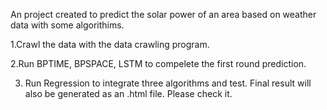 An project created to predict the solar power of an area based on weather data with some algorithims. 

1.Crawl the data with the data crawling program.

2.Run BPTIME, BPSPACE, LSTM to compelete the first round prediction.

3. Run Regression to integrate three algorithms and test. Final result will also be generated as an .html file. Please check it.
